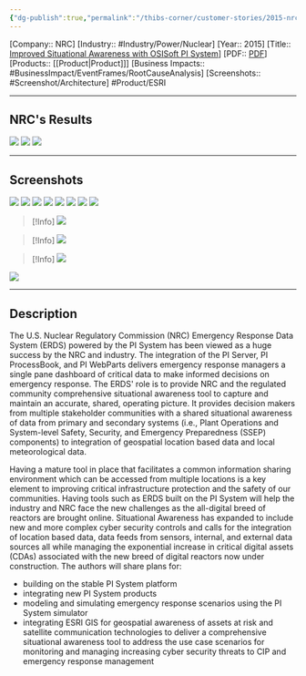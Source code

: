 ```yaml
---
{"dg-publish":true,"permalink":"/thibs-corner/customer-stories/2015-nrc-improved-situational-awareness-with-osi-soft-pi-system/","noteIcon":""}
---
```


[Company:: NRC]
[Industry:: #Industry/Power/Nuclear]
[Year:: 2015]
[Title:: [Improved Situational Awareness with OSISoft PI System](https://resources.osisoft.com/presentations/u-s--nuclear-regulatory-commission--nrcx-%E2%80%93-improved-situational-awareness-with-osisoft-pi-system/)]
[PDF:: [PDF](https://cdn.osisoft.com/corp/en/media/presentations/2015/UsersConference2015/PDF/UsersConference2015_USNuclearRegulatoryCommissionNRC_SageMattMcDonald_USNuclearRegulatoryCommissionNRCImprovedSituationalAwarenesswithOSISoftPISystem.pdf)]
[Products:: [[Product\|Product]]]
[Business Impacts:: #BusinessImpact/EventFrames/RootCauseAnalysis]
[Screenshots:: #Screenshot/Architecture]
 #Product/ESRI 

---
## NRC's Results
![](https://i.imgur.com/9jYDawi.png)
![](https://i.imgur.com/7q21iaV.png)
![](https://i.imgur.com/SF90BDl.png)


---
## Screenshots
![](https://i.imgur.com/cdn36qE.png)
![](https://i.imgur.com/8yDtJFA.png)
![](https://i.imgur.com/B66C70e.png)
![](https://i.imgur.com/4fTeMNN.png)
![](https://i.imgur.com/cPX99JO.png)
![](https://i.imgur.com/JEopkvh.png)
![](https://i.imgur.com/Wiwqnas.png)
![](https://i.imgur.com/vhBBH4s.png)

> [!Info] 
> ![](https://i.imgur.com/3U2kueU.png)

> [!Info] 
> ![](https://i.imgur.com/p4uOPEA.png)


> [!Info] 
> ![](https://i.imgur.com/NiC0FE1.png)

![](https://i.imgur.com/9ugfvtg.png)


---
## Description
The U.S. Nuclear Regulatory Commission (NRC) Emergency Response Data System (ERDS) powered by the PI System has been viewed as a huge success by the NRC and industry. The integration of the PI Server, PI ProcessBook, and PI WebParts delivers emergency response managers a single pane dashboard of critical data to make informed decisions on emergency response. The ERDS' role is to provide NRC and the regulated community comprehensive situational awareness tool to capture and maintain an accurate, shared, operating picture. It provides decision makers from multiple stakeholder communities with a shared situational awareness of data from primary and secondary systems (i.e., Plant Operations and System-level Safety, Security, and Emergency Preparedness (SSEP) components) to integration of geospatial location based data and local meteorological data.

Having a mature tool in place that facilitates a common information sharing environment which can be accessed from multiple locations is a key element to improving critical infrastructure protection and the safety of our communities. Having tools such as ERDS built on the PI System will help the industry and NRC face the new challenges as the all-digital breed of reactors are brought online. Situational Awareness has expanded to include new and more complex cyber security controls and calls for the integration of location based data, data feeds from sensors, internal, and external data sources all while managing the exponential increase in critical digital assets (CDAs) associated with the new breed of digital reactors now under construction. The authors will share plans for:

- building on the stable PI System platform
- integrating new PI System products
- modeling and simulating emergency response scenarios using the PI System simulator
- integrating ESRI GIS for geospatial awareness of assets at risk and satellite communication technologies to deliver a comprehensive situational awareness tool to address the use case scenarios for monitoring and managing increasing cyber security threats to CIP and emergency response management